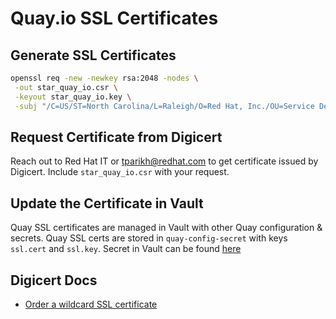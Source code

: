 # Quay.io SSL Certificates

## Generate SSL Certificates

```sh
openssl req -new -newkey rsa:2048 -nodes \
 -out star_quay_io.csr \
 -keyout star_quay_io.key \
 -subj "/C=US/ST=North Carolina/L=Raleigh/O=Red Hat, Inc./OU=Service Delivery/CN=*.quay.io"
```

## Request Certificate from Digicert

Reach out to Red Hat IT or tparikh@redhat.com to get certificate issued by Digicert. Include  `star_quay_io.csr` with your request.

## Update the Certificate in Vault

Quay SSL certificates are managed in Vault with other Quay configuration & secrets. Quay SSL certs are stored in `quay-config-secret` with keys `ssl.cert` and `ssl.key`. Secret in Vault can be found [here](quayio.md#updating-secret-in-vault)

## Digicert Docs

- [Order a wildcard SSL certificate](https://docs.digicert.com/manage-certificates/order-your-ssl-certificates/order-wildcard-ssl-certificate/)